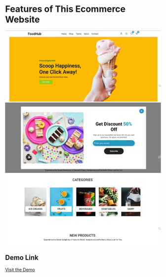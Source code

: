 # Features of This Ecommerce Website

![Ecommerce Website](./images/webpage.png)
![Ecommerce Offer](./images/offer.png)
![Ecommerce Category](./images/catagory.png)

## Demo Link

[Visit the Demo](https://simple-ecommerce-sage.vercel.app/index.html)
